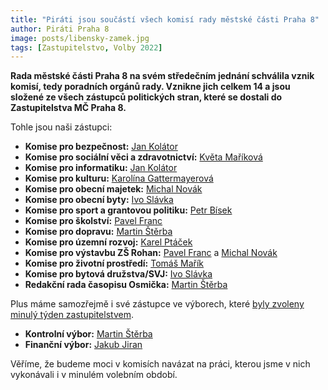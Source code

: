 ```yaml
---
title: "Piráti jsou součástí všech komisí rady městské části Praha 8"
author: Piráti Praha 8
image: posts/libensky-zamek.jpg
tags: [Zastupitelstvo, Volby 2022]
---
```


**Rada městské části Praha 8 na svém středečním jednání schválila vznik komisí, tedy poradních orgánů rady. Vznikne jich celkem 14 a jsou složené ze všech zástupců politických stran, které se dostali do Zastupitelstva MČ Praha 8.**

Tohle jsou naši zástupci:

- **Komise pro bezpečnost:** [Jan Kolátor](http://praha8.pirati.cz/lide/jan-kolator.html)
- **Komise pro sociální věci a zdravotnictví:** [Květa Maříková](http://praha8.pirati.cz/lide/kveta-marikova.html)
- **Komise pro informatiku:** [Jan Kolátor](http://praha8.pirati.cz/lide/jan-kolator.html)
- **Komise pro kulturu:** [Karolína Gattermayerová](http://praha8.pirati.cz/lide/karolina-gattermayerova.html)
- **Komise pro obecní majetek:** [Michal Novák](http://praha8.pirati.cz/lide/michal-novak.html)
- **Komise pro obecní byty:** [Ivo Slávka](http://praha8.pirati.cz/lide/ivo-slavka.html)
- **Komise pro sport a grantovou politiku:** [Petr Bísek](http://praha8.pirati.cz/lide/petr-bisek.html)
- **Komise pro školství:** [Pavel Franc](http://praha8.pirati.cz/lide/pavel-franc.html)
- **Komise pro dopravu:** [Martin Štěrba](http://praha8.pirati.cz/lide/martin-sterba.html)
- **Komise pro územní rozvoj:** [Karel Ptáček](http://praha8.pirati.cz/lide/karel-ptacek.html)
- **Komise pro výstavbu ZŠ Rohan:** [Pavel Franc](http://praha8.pirati.cz/lide/pavel-franc.html) a [Michal Novák](http://praha8.pirati.cz/lide/michal-novak.html)
- **Komise pro životní prostředí:** [Tomáš Mařík](http://praha8.pirati.cz/lide/tomas-marik.html)
- **Komise pro bytová družstva/SVJ:** [Ivo Slávka](http://praha8.pirati.cz/lide/ivo-slavka.html)
- **Redakční rada časopisu Osmička:** [Martin Štěrba](http://praha8.pirati.cz/lide/martin-sterba.html)

Plus máme samozřejmě i své zástupce ve výborech, které [byly zvoleny minulý týden zastupitelstvem](https://praha8.pirati.cz/aktuality/praha8-ma-novou-radu-a-martin-sterba-byl-zvolen-predsedou-kontrolniho-vyboru.html).

- **Kontrolní výbor:** [Martin Štěrba](http://praha8.pirati.cz/lide/martin-sterba.html)
- **Finanční výbor:** [Jakub Jiran](http://praha8.pirati.cz/lide/jakub-jiran.html)

Věříme, že budeme moci v komisích navázat na práci, kterou jsme v nich vykonávali i v minulém volebním období.